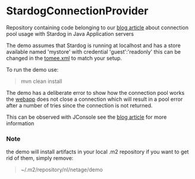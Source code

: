 # StardogConnectionProvider
Repository containing code belonging to our [blog article](https://blog.netage.nl/using-the-stardog-connection-pool-in-a-java-container/) about connection pool usage with Stardog in Java Application servers

The demo assumes that Stardog is running at localhost and has a store available named 'mystore' with credential 'guest':'readonly' this can be changed in the [tomee.xml](tomee/src/main/tomee/conf/tomee.xml) to match your setup.

To run the demo use:
> mvn clean install

The demo has a deliberate error to show how the connection pool works the [webapp](webapp/src/main/java/nl/netage/storetest/Reader.java#L111) does not close a connection which will result in a pool error after a number of tries since the connection is not returned.

This can be observed with JConsole see the [blog article](https://blog.netage.nl/using-the-stardog-connection-pool-in-a-java-container/) for more information

### Note

the demo will install artifacts in your local .m2 repository if you want to get rid of them, simply remove:
> ~/.m2/repository/nl/netage/demo
